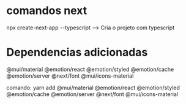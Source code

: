 # comandos next
npx create-next-app --typescript --> Cria o projeto com typescript

# Dependencias adicionadas
@mui/material
@emotion/react
@emotion/styled
@emotion/cache
@emotion/server
@next/font
@mui/icons-material

comando:
    yarn add @mui/material @emotion/react @emotion/styled @emotion/cache @emotion/server @next/font @mui/icons-material
